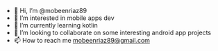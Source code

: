 - 👋 Hi, I’m @mobeenriaz89
- 👀 I’m interested in mobile apps dev
- 🌱 I’m currently learning kotlin
- 💞️ I’m looking to collaborate on some interesting android app projects
- 📫 How to reach me mobeenriaz89@gmail.com

<!---
mobeenriaz89/mobeenriaz89 is a ✨ special ✨ repository because its `README.md` (this file) appears on your GitHub profile.
You can click the Preview link to take a look at your changes.
--->
